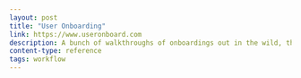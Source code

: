 ```yaml
---
layout: post
title: "User Onboarding"
link: https://www.useronboard.com
description: A bunch of walkthroughs of onboardings out in the wild, the good and the bad.
content-type: reference
tags: workflow
---
```

